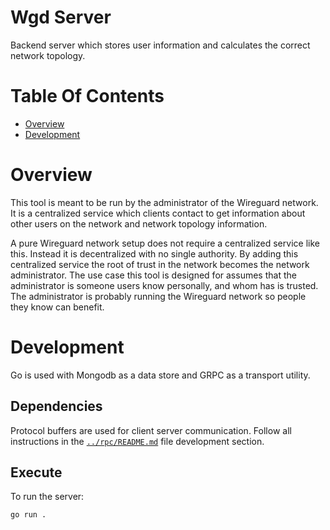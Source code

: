 # Wgd Server
Backend server which stores user information and calculates the correct 
network topology.

# Table Of Contents
- [Overview](#overview)
- [Development](#development)

# Overview
This tool is meant to be run by the administrator of the Wireguard network. It 
is a centralized service which clients contact to get information about other 
users on the network and network topology information.

A pure Wireguard network setup does not require a centralized service like this.
Instead it is decentralized with no single authority. By adding this centralized
service the root of trust in the network becomes the network administrator. The
use case this tool is designed for assumes that the administrator is someone 
users know personally, and whom has is trusted. The administrator is probably 
running the Wireguard network so people they know can benefit.

# Development
Go is used with Mongodb as a data store and GRPC as a transport utility.

## Dependencies
Protocol buffers are used for client server communication. Follow all
instructions in the
[`../rpc/README.md`](../rpc/README.md#Development) file 
development section.

## Execute
To run the server:

```
go run .
```
